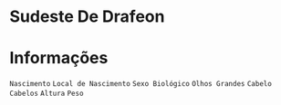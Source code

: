 <!-- TITLE: Sudeste De Drafeon -->
<!-- SUBTITLE: Visão geral sobre Sudeste De Drafeon -->

# Sudeste De Drafeon


# Informações
`Nascimento` 
`Local de Nascimento` 
`Sexo Biológico` 
`Olhos Grandes` 
`Cabelo Cabelos` 
`Altura` 
`Peso` 